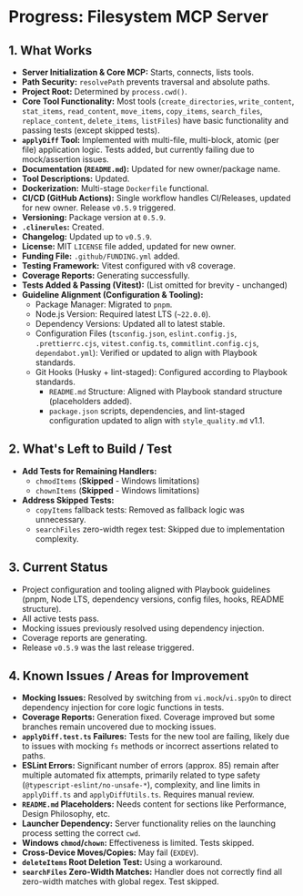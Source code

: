 <!-- Version: 4.32 | Last Updated: 2025-07-04 | Updated By: Sylph -->

# Progress: Filesystem MCP Server

## 1. What Works

- **Server Initialization & Core MCP:** Starts, connects, lists tools.
- **Path Security:** `resolvePath` prevents traversal and absolute paths.
- **Project Root:** Determined by `process.cwd()`.
- **Core Tool Functionality:** Most tools (`create_directories`, `write_content`, `stat_items`, `read_content`, `move_items`, `copy_items`, `search_files`, `replace_content`, `delete_items`, `listFiles`) have basic functionality and passing tests (except skipped tests).
- **`applyDiff` Tool:** Implemented with multi-file, multi-block, atomic (per file) application logic. Tests added, but currently failing due to mock/assertion issues.
- **Documentation (`README.md`):** Updated for new owner/package name.
- **Tool Descriptions:** Updated.
- **Dockerization:** Multi-stage `Dockerfile` functional.
- **CI/CD (GitHub Actions):** Single workflow handles CI/Releases, updated for new owner. Release `v0.5.9` triggered.
- **Versioning:** Package version at `0.5.9`.
- **`.clinerules`:** Created.
- **Changelog:** Updated up to `v0.5.9`.
- **License:** MIT `LICENSE` file added, updated for new owner.
- **Funding File:** `.github/FUNDING.yml` added.
- **Testing Framework:** Vitest configured with v8 coverage.
- **Coverage Reports:** Generating successfully.
- **Tests Added & Passing (Vitest):** (List omitted for brevity - unchanged)
- **Guideline Alignment (Configuration & Tooling):**
  - Package Manager: Migrated to `pnpm`.
  - Node.js Version: Required latest LTS (`~22.0.0`).
  - Dependency Versions: Updated all to latest stable.
  - Configuration Files (`tsconfig.json`, `eslint.config.js`, `.prettierrc.cjs`, `vitest.config.ts`, `commitlint.config.cjs`, `dependabot.yml`): Verified or updated to align with Playbook standards.
  - Git Hooks (Husky + lint-staged): Configured according to Playbook standards.
    - `README.md` Structure: Aligned with Playbook standard structure (placeholders added).
    - `package.json` scripts, dependencies, and lint-staged configuration updated to align with `style_quality.md` v1.1.

## 2. What's Left to Build / Test

- **Add Tests for Remaining Handlers:**
  - `chmodItems` (**Skipped** - Windows limitations)
  - `chownItems` (**Skipped** - Windows limitations)
- **Address Skipped Tests:**
  - `copyItems` fallback tests: Removed as fallback logic was unnecessary.
  - `searchFiles` zero-width regex test: Skipped due to implementation complexity.

## 3. Current Status

- Project configuration and tooling aligned with Playbook guidelines (pnpm, Node LTS, dependency versions, config files, hooks, README structure).
- All active tests pass.
- Mocking issues previously resolved using dependency injection.
- Coverage reports are generating.
- Release `v0.5.9` was the last release triggered.

## 4. Known Issues / Areas for Improvement

- **Mocking Issues:** Resolved by switching from `vi.mock`/`vi.spyOn` to direct dependency injection for core logic functions in tests.
- **Coverage Reports:** Generation fixed. Coverage improved but some branches remain uncovered due to mocking issues.
- **`applyDiff.test.ts` Failures:** Tests for the new tool are failing, likely due to issues with mocking `fs` methods or incorrect assertions related to paths.
- **ESLint Errors:** Significant number of errors (approx. 85) remain after multiple automated fix attempts, primarily related to type safety (`@typescript-eslint/no-unsafe-*`), complexity, and line limits in `applyDiff.ts` and `applyDiffUtils.ts`. Requires manual review.
- **`README.md` Placeholders:** Needs content for sections like Performance, Design Philosophy, etc.
- **Launcher Dependency:** Server functionality relies on the launching process setting the correct `cwd`.
- **Windows `chmod`/`chown`:** Effectiveness is limited. Tests skipped.
- **Cross-Device Moves/Copies:** May fail (`EXDEV`).
- **`deleteItems` Root Deletion Test:** Using a workaround.
- **`searchFiles` Zero-Width Matches:** Handler does not correctly find all zero-width matches with global regex. Test skipped.
